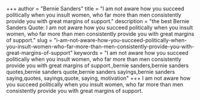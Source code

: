 +++
author = "Bernie Sanders"
title = "I am not aware how you succeed politically when you insult women, who far more than men consistently provide you with great margins of support."
description = "the best Bernie Sanders Quote: I am not aware how you succeed politically when you insult women, who far more than men consistently provide you with great margins of support."
slug = "i-am-not-aware-how-you-succeed-politically-when-you-insult-women-who-far-more-than-men-consistently-provide-you-with-great-margins-of-support"
keywords = "I am not aware how you succeed politically when you insult women, who far more than men consistently provide you with great margins of support.,bernie sanders,bernie sanders quotes,bernie sanders quote,bernie sanders sayings,bernie sanders saying,quotes, sayings,quote, saying, motivation"
+++
I am not aware how you succeed politically when you insult women, who far more than men consistently provide you with great margins of support.
